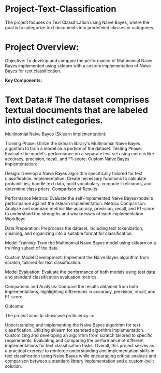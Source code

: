 # Project-Text-Classification
The project focuses on Text Classification using Naive Bayes, where the goal is to categorize text documents into predefined classes or categories.

# Project Overview:
Objective: To develop and compare the performance of Multinomial Naive Bayes implemented using sklearn with a custom implementation of Naive Bayes for text classification.

**Key Components:**

# Text Data:# The dataset comprises textual documents that are labeled into distinct categories.

Multinomial Naive Bayes (Sklearn Implementation):

Training Phase: Utilize the sklearn library's Multinomial Naive Bayes algorithm to train a model on a portion of the dataset.
Testing Phase: Evaluate the model's performance on a separate test set using metrics like accuracy, precision, recall, and F1-score.
Custom Naive Bayes Implementation:

Design: Develop a Naive Bayes algorithm specifically tailored for text classification.
Implementation: Create necessary functions to calculate probabilities, handle text data, build vocabulary, compute likelihoods, and determine class priors.
Comparison of Results:

Performance Metrics: Evaluate the self-implemented Naive Bayes model's performance against the sklearn implementation.
Metrics Comparison: Analyze and compare metrics like accuracy, precision, recall, and F1-score to understand the strengths and weaknesses of each implementation.
Workflow:

Data Preparation: Preprocess the dataset, including text tokenization, cleaning, and organizing into a suitable format for classification.

Model Training: Train the Multinomial Naive Bayes model using sklearn on a training subset of the data.

Custom Model Development: Implement the Naive Bayes algorithm from scratch, tailored for text classification.

Model Evaluation: Evaluate the performance of both models using test data and standard classification evaluation metrics.

Comparison and Analysis: Compare the results obtained from both implementations, highlighting differences in accuracy, precision, recall, and F1-score.

Outcome:

The project aims to showcase proficiency in:

Understanding and implementing the Naive Bayes algorithm for text classification.
Utilizing sklearn for standard algorithm implementation.
Customizing and developing an algorithm from scratch tailored to specific requirements.
Evaluating and comparing the performance of different implementations for text classification tasks.
Overall, this project serves as a practical exercise to reinforce understanding and implementation skills in text classification using Naive Bayes while encouraging critical analysis and comparison between a standard library implementation and a custom-built solution.
